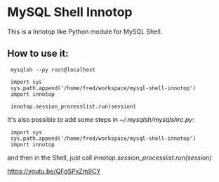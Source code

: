 MySQL Shell Innotop
===================

This is a Innotop like Python module for MySQL Shell.

How to use it:
--------------

```
 mysqlsh --py root@localhost

 import sys
 sys.path.append('/home/fred/workspace/mysql-shell-innotop')
 import innotop

 innotop.session_processlist.run(session)
``` 

It's also possible to add some steps in *~/.mysqlsh/mysqlshrc.py*:

```
 import sys
 sys.path.append('/home/fred/workspace/mysql-shell-innotop')
 import innotop
```

and then in the Shell, just call _innotop.session_processlist.run(session)_ 

https://youtu.be/QFgSPxZm9CY
